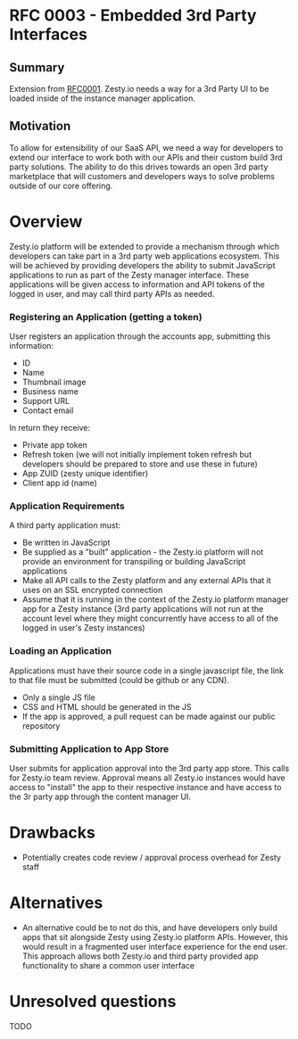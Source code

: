 # RFC 0003 - Embedded 3rd Party Interfaces

## Summary

Extension from [RFC0001](rfc-0001-third-party-development-requirements.md). Zesty.io needs a way for a 3rd Party UI to be loaded inside of the instance manager application.

## Motivation

To allow for extensibility of our SaaS API, we need a way for developers to extend our interface to work both with our APIs and their custom build 3rd party solutions. The ability to do this drives towards an open 3rd party marketplace that will customers and developers ways to solve problems outside of our core offering.

# Overview

Zesty.io platform will be extended to provide a mechanism through which developers can take part in a 3rd party web applications ecosystem.  This
will be achieved by providing developers the ability to submit JavaScript applications to run as part of the Zesty manager interface.  These applications will be given access to information and API tokens of the logged in user, and may call third party APIs as needed.

### Registering an Application (getting a token)

User registers an application through the accounts app, submitting this information:

* ID
* Name
* Thumbnail image
* Business name
* Support URL
* Contact email

In return they receive:

* Private app token
* Refresh token (we will not initially implement token refresh but developers should be prepared to store and use these in future)
* App ZUID (zesty unique identifier)
* Client app id (name)

### Application Requirements

A third party application must:

* Be written in JavaScript
* Be supplied as a "built" application - the Zesty.io platform will not provide an environment for transpiling or building JavaScript applications
* Make all API calls to the Zesty platform and any external APIs that it uses on an SSL encrypted connection
* Assume that it is running in the context of the Zesty.io platform manager app for a Zesty instance (3rd party applications will not run at the account level where they might concurrently have access to all of the logged in user's Zesty instances)

### Loading an Application

Applications must have their source code in a single javascript file, the link to that file must be submitted (could be github or any CDN).

* Only a single JS file
* CSS and HTML should be generated in the JS
* If the app is approved, a pull request can be made against our public repository

### Submitting Application to App Store

User submits for application approval into the 3rd party app store. This calls for Zesty.io team review. Approval means all Zesty.io instances would have access to "install" the app to their respective instance and have access to the 3r party app through the content manager UI.


# Drawbacks

* Potentially creates code review / approval process overhead for Zesty staff

# Alternatives

* An alternative could be to not do this, and have developers only build apps that sit alongside Zesty using Zesty.io platform APIs.  However,
this would result in a fragmented user interface experience for the end user.  This approach allows both Zesty.io and third party provided app
functionality to share a common user interface

# Unresolved questions

TODO
